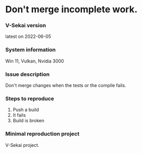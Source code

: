 # Don't merge incomplete work.

### V-Sekai version

latest on 2022-06-05

### System information

Win 11, Vulkan, Nvidia 3000

### Issue description

Don't merge changes when the tests or the compile fails.

### Steps to reproduce

1. Push a build
2. It fails
3. Build is broken

### Minimal reproduction project

V-Sekai project.
